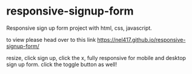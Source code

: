 # responsive-signup-form
Responsive sign up form project with html, css, javascript.


to view please head over to this link https://nel417.github.io/responsive-signup-form/

resize, click sign up, click the x, fully responsive for mobile and desktop sign up form. click the toggle button as well!

